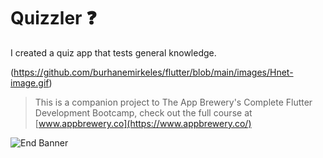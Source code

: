 # Quizzler ❓

I created a quiz app that tests general knowledge. 

(https://github.com/burhanemirkeles/flutter/blob/main/images/Hnet-image.gif)

>This is a companion project to The App Brewery's Complete Flutter Development Bootcamp, check out the full course at [www.appbrewery.co](https://www.appbrewery.co/)

![End Banner](https://github.com/londonappbrewery/Images/blob/master/readme-end-banner.png)
